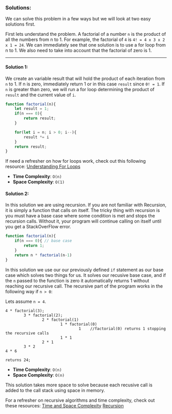 ### Solutions:

We can solve this problem in a few ways but we will look at two easy solutions first.

First lets understand the problem. A factorial of a number `n` is the product of all the numbers from n to 1. For example, the factorial of `4` is `4! = 4 x 3 x 2 x 1 = 24`. We can immediately see that one solution is to use a for loop from n to 1. We also need to take into account that the factorial of zero is 1. 

---

#### Solution 1:

We create an variable result that will hold the product of each iteration from `n` to 1. If n is zero, immediately return 1 or in this case `result` since `0! = 1`. If `n` is greater than zero, we will run a for loop determining the product of `result` and the current value of `i`. 

```javascript
function factorial(n){
    let result = 1;
    if(n === 0){
        return result;
    }

    for(let i = n; i > 0; i--){
        result *= i
    }
    return result;
}
```

If need a refresher on how for loops work, check out this following resource:
[Understanding For Loops](https://zellwk.com/blog/js-for-loops/)

* **Time Complexity**: `O(n)`
* **Space Complexity**: `O(1)`



#### Solution 2:

In this solution we are using recursion. If you are not familiar with Recursion, it is simply a function that calls on itself. The tricky thing with recursion is you must have a base case where some condition is met and stops the recursion calls. Without it, your program will continue calling on itself until you get a StackOverFlow error. 

```javascript
function factorial(n){
    if(n === 0){ // base case
        return 1;
    }
    return n * factorial(n-1)
}
```

In this solution we use our our previously defined `if` statement as our base case which solves two things for us. It solves our recusive base case, and if the `n` passed to the function is zero it automatically returns 1 without reaching our recursive call. The recursive part of the program works in the following way if `n > 0`:

Lets assume `n = 4`.
```
4 * factorial(3);
        3 * factorial(2);
                2 * factorial(1)
                        1 * factorial(0)
                                1    //factorial(0) returns 1 stopping the recursive calls
                        1 * 1
                2 * 1
        3 * 2
4 * 6

returns 24;
```

* **Time Complexity**: `O(n)`
* **Space Complexity**: `O(n)`

This solution takes more space to solve because each recusive call is added to the call stack using space in memory. 

For a refresher on recursive algorithms and time complexity, check out these resources:
[Time and Space Complexity](https://www.youtube.com/watch?v=ncpTxqK35PI)
[Recursion](https://www.freecodecamp.org/news/recursion-is-not-hard-858a48830d83/)
